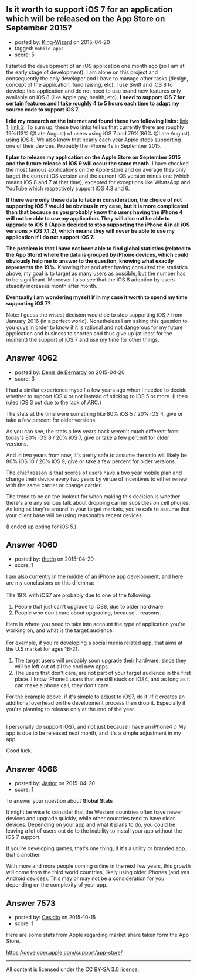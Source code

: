 ## Is it worth to support iOS 7 for an application which will be released on the App Store on September 2015?

- posted by: [King-Wizard](https://stackexchange.com/users/1123041/king-wizard) on 2015-04-20
- tagged: `mobile-apps`
- score: 5

<p>I started the development of an iOS application one month ago (so I am at the early stage of development). I am alone on this project and consequently the only developer and I have to manage other tasks (design, concept of the application, fund raising, etc). I use Swift and iOS 8 to develop this application and do not need to use brand new features only available on iOS 8 (like Apple pay, health, etc). <strong>I need to support iOS 7 for certain features and I take roughly 4 to 5 hours each time to adapt my source code to support iOS 7.</strong></p>

<p><strong>I did my research on the internet and found these two following links:</strong> <a href="https://developer.apple.com/support/appstore/" rel="nofollow">link 1</a>, <a href="http://david-smith.org/iosversionstats/" rel="nofollow">link 2</a>. To sum up, these two links tell us that currently there are roughly 19%(13% @Late August) of users using iOS 7 and 79%(86% @Late August) using iOS 8. We also know that nearly each year Apple stops supporting one of their devices. Probably the iPhone 4s in September 2015.</p>

<p><strong>I plan to release my application on the Apple Store on September 2015 and the future release of iOS 9 will occur the same month.</strong> I have checked the most famous applications on the Apple store and on average they only target the current iOS version and the current iOS version minus one (which means iOS 8 and 7 at that time), excepted for exceptions like WhatsApp and YouTube which respectively support iOS 4.3 and 6. </p>

<p><strong>If there were only these data to take in consideration, the choice of not supporting iOS 7 would be obvious in my case, but it is more complicated than that because as you probably know the users having the iPhone 4 will not be able to use my application. They will also not be able to upgrade to iOS 8 (Apple decided to stop supporting the iPhone 4 in all iOS versions > iOS 7.1.2), which means they will never be able to use my application if I do not support iOS 7.</strong> </p>

<p><strong>The problem is that I have not been able to find global statistics (related to the App Store) where the data is grouped by iPhone devices, which could obviously help me to answer to the question, knowing what exactly represents the 19%.</strong> Knowing that and after having consulted the statistics above, my goal is to target as many users as possible, but the number has to be significant. Moreover I also see that the iOS 8 adoption by users steadily increases month after month.</p>

<p><strong>Eventually I am wondering myself if in my case it worth to spend my time supporting iOS 7?</strong></p>

<p>Note: I guess the wisest decision would be to stop supporting iOS 7 from January 2016 (in a perfect world). Nonetheless I am asking this question to you guys in order to know if it is rational and not dangerous for my future application and business to shorten and thus give up (at least for the moment) the support of iOS 7 and use my time for other things.</p>



## Answer 4062

- posted by: [Denis de Bernardy](https://stackexchange.com/users/182468/denis-de-bernardy) on 2015-04-20
- score: 3

<p>I had a similar experience myself a few years ago when I needed to decide whether to support iOS 4 or not instead of sticking to iOS 5 or more. (I then ruled iOS 3 out due to the lack of ARC.)</p>

<p>The stats at the time were something like 80% iOS 5 / 20% iOS 4, give or take a few percent for older versions.</p>

<p>As you can see, the stats a few years back weren't much different from today's 80% iOS 8 / 20% iOS 7, give or take a few percent for older versions.</p>

<p>And in two years from now, it's pretty safe to assume the ratio will likely be 80% iOS 10 / 20% iOS 9, give or take a few percent for older versions.</p>

<p>The chief reason is that scores of users have a two year mobile plan and change their device every two years by virtue of incentives to either renew with the same carrier or change carrier.</p>

<p>The trend to be on the lookout for when making this decision is whether there's are any serious talk about dropping carrier subsidies on cell phones. As long as they're around in your target markets, you're safe to assume that your client base will be using reasonably recent devices.</p>

<p>(I ended up opting for iOS 5.)</p>



## Answer 4060

- posted by: [thedp](https://stackexchange.com/users/57959/thedp) on 2015-04-20
- score: 1

<p>I am also currently in the middle of an iPhone app development, and here are my conclusions on this dilemma: 
<br/><br/>
The 19% with iOS7 are probably due to one of the following:</p>

<ol>
<li>People that just can't upgrade to iOS8, due to older hardware.</li>
<li>People who don't care about upgrading, because... reasons.</li>
</ol>

<p>Here is where you need to take into account the type of application you're working on, and what is the target audience.<br/><br/>
For example, if you're developing a social media related app, that aims at the U.S market for ages 16-21:</p>

<ol>
<li>The target users will probably soon upgrade their hardware, since they will be left out of all the cool new apps.</li>
<li>The users that don't care, are not part of your target audience in the first place. I know iPhone4 users that are still stuck on iOS4, and as long as it can make a phone call, they don't care.</li>
</ol>

<p>For the example above, if it's simple to adjust to iOS7, do it. If it creates an additional overhead on the development process then drop it. Especially if you're planning to release only at the end of the year.<br/><br/></p>

<p>I personally do support iOS7, and not just because I have an iPhone4 :)
My app is due to be released next month, and it's a simple adjustment in my app.</p>

<p>Good luck.</p>



## Answer 4066

- posted by: [Jastor](https://stackexchange.com/users/6160898/jastor) on 2015-04-20
- score: 1

<p>To answer your question about <strong>Global Stats</strong> </p>

<p>It might be wise to consider that the Western countries often have newer devices and upgrade quickly, while other countries tend to have older devices. Depending on your app and what it plans to do, you could be leaving a lot of users out do to the inability to install your app without the iOS 7 support. </p>

<p>If you're developing games, that's one thing, if it's a utility or branded app.. that's another.</p>

<p>With more and more people coming online in the next few years, this growth will come from the third world countries, likely using older iPhones (and yes Android devices). This may or may not be a consideration for you depending on the complexity of your app.</p>



## Answer 7573

- posted by: [Cesidio](https://stackexchange.com/users/1732434/cesidio) on 2015-10-15
- score: 1

<p>Here are some stats from Apple regarding market share taken form the App Store.</p>

<p><a href="https://developer.apple.com/support/app-store/" rel="nofollow">https://developer.apple.com/support/app-store/</a></p>




---

All content is licensed under the [CC BY-SA 3.0 license](https://creativecommons.org/licenses/by-sa/3.0/).
